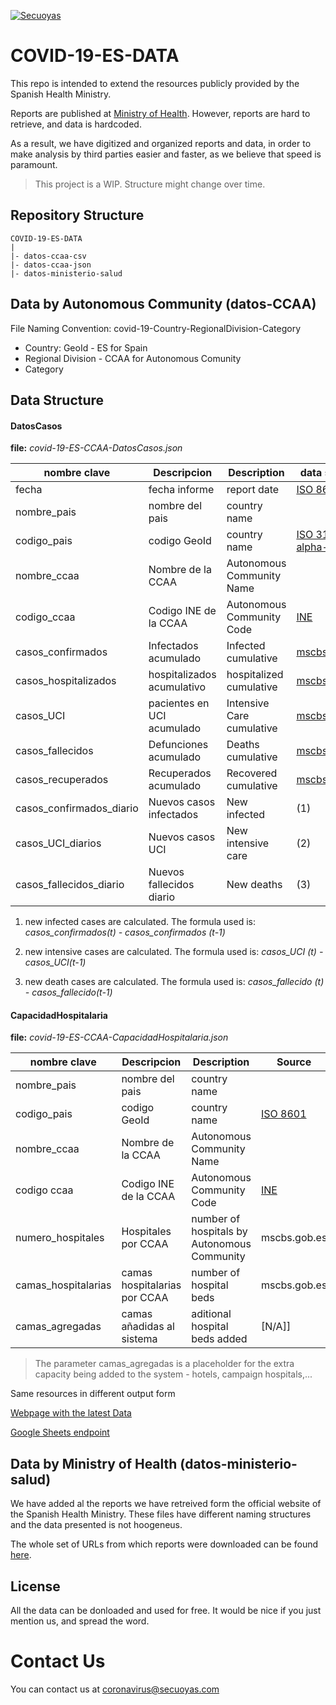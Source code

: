 <a href="https://coronavirus.secuoyas.com"><img src="https://coronavirus.secuoyas.com/img/COVID-19-ES-Cover.png" title="covid-19-es-cover" alt="Secuoyas"></a>

# COVID-19-ES-DATA

This repo is intended to extend the resources publicly provided by the Spanish Health Ministry.

Reports are published at [Ministry of Health](https://www.mscbs.gob.es/profesionales/saludPublica/ccayes/alertasActual/nCov-China/situacionActual.htm). However, reports are hard to retrieve, and data is hardcoded.

As a result, we have digitized and organized reports and data, in order to make analysis by third parties easier and faster, as we believe that speed is paramount. 



> This project is a WIP. Structure might change over time.



## Repository Structure

```
COVID-19-ES-DATA
|
|- datos-ccaa-csv
|- datos-ccaa-json
|- datos-ministerio-salud
```

## Data by Autonomous Community (datos-CCAA)

File Naming Convention: covid-19-Country-RegionalDivision-Category

+ Country: GeoId - ES for Spain
+ Regional Division - CCAA for Autonomous Comunity
+ Category



## Data Structure

#### DatosCasos

**file:** *covid-19-ES-CCAA-DatosCasos.json*

| nombre clave             | Descripcion                | Description               | data source                                                                                                             |
| ------------------------ | -------------------------- | ------------------------- | ----------------------------------------------------------------------------------------------------------------------- |
| fecha                    | fecha informe              | report date               | [ISO 8601](https://en.wikipedia.org/wiki/ISO_8601)                                                                      |
| nombre_pais              | nombre del pais            | country name              |                                                                                                                         |
| codigo_pais              | codigo GeoId               | country name              | [ISO 3166-1 alpha-2](https://en.wikipedia.org/wiki/ISO_3166-1_alpha-2#Officially_assigned_code_elements)                |
| nombre_ccaa              | Nombre de la CCAA          | Autonomous Community Name |                                                                                                                         |
| codigo_ccaa              | Codigo INE de la CCAA      | Autonomous Community Code | [INE](https://www.ine.es/daco/daco42/codmun/cod_ccaa.htm)                                                               |
| casos_confirmados        | Infectados acumulado       | Infected cumulative       | [mscbs.gob.es](https://www.mscbs.gob.es/profesionales/saludPublica/ccayes/alertasActual/nCov-China/situacionActual.htm) |
| casos_hospitalizados     | hospitalizados acumulativo | hospitalized cumulative   | [mscbs.gob.es](https://www.mscbs.gob.es/profesionales/saludPublica/ccayes/alertasActual/nCov-China/situacionActual.htm) |
| casos_UCI                | pacientes en UCI acumulado | Intensive Care cumulative | [mscbs.gob.es](https://www.mscbs.gob.es/profesionales/saludPublica/ccayes/alertasActual/nCov-China/situacionActual.htm) |
| casos_fallecidos         | Defunciones acumulado      | Deaths cumulative         | [mscbs.gob.es](https://www.mscbs.gob.es/profesionales/saludPublica/ccayes/alertasActual/nCov-China/situacionActual.htm) |
| casos_recuperados        | Recuperados acumulado      | Recovered cumulative      | [mscbs.gob.es](https://www.mscbs.gob.es/profesionales/saludPublica/ccayes/alertasActual/nCov-China/situacionActual.htm) |
| casos_confirmados_diario | Nuevos casos infectados    | New infected              | (1)                                                                                                                     |
| casos_UCI_diarios        | Nuevos casos UCI           | New intensive care        | (2)                                                                                                                     |
| casos_fallecidos_diario  | Nuevos fallecidos diario   | New deaths                | (3)                                                                                                                     |



1. new infected cases are calculated. The formula used is:
  *casos_confirmados(t) - casos_confirmados (t-1)*

2. new intensive cases are calculated. The formula used is:
 *casos_UCI (t) - casos_UCI(t-1)*

3. new death cases are calculated. The formula used is:
*casos_fallecido (t) - casos_fallecido(t-1)*

#### CapacidadHospitalaria

**file:** *covid-19-ES-CCAA-CapacidadHospitalaria.json*

| nombre clave        | Descripcion                  | Description                                 | Source                                                    |
| ------------------- | ---------------------------- | ------------------------------------------- | --------------------------------------------------------- |
| nombre_pais         | nombre del pais              | country name                                |                                                           |
| codigo_pais         | codigo GeoId                 | country name                                | [ISO 8601](https://en.wikipedia.org/wiki/ISO_8601)        |
| nombre_ccaa         | Nombre de la CCAA            | Autonomous Community Name                   |                                                           |
| codigo ccaa         | Codigo INE de la CCAA        | Autonomous Community Code                   | [INE](https://www.ine.es/daco/daco42/codmun/cod_ccaa.htm) |
| numero_hospitales   | Hospitales por CCAA          | number of hospitals by Autonomous Community | mscbs.gob.es                                              |
| camas_hospitalarias | camas hospitalarias por CCAA | number of hospital beds                     | mscbs.gob.es                                              |
| camas_agregadas     | camas añadidas al sistema    | aditional hospital beds added               | [N/A]]                                                    |

> The parameter camas_agregadas is a placeholder for the extra capacity being added to the system - hotels, campaign hospitals,...

Same resources in different output form

[Webpage with the latest Data](https://docs.google.com/spreadsheets/d/e/2PACX-1vTagwbioq624b3MaX3Je7Ip9rSvlE-P_N2Wja5iGTqHS4m-RUhqu3_N_4ma1hZzmyphI12jt0zub6GV/pubhtml?gid=1915535336&single=true)

[Google Sheets endpoint](https://spreadsheets.google.com/feeds/cells/1YwtJIYgwhmrriCdfyEBRCGrApFFFBEldSlCvbdBGwXg/3/public/full?alt=json)

## Data by Ministry of Health (datos-ministerio-salud)

We have added al the reports we have retreived form the official website of the Spanish Health Ministry. These files have different naming structures and the data presented is not hoogeneus. 

The whole set of URLs from which reports were downloaded can be found [here](https://docs.google.com/spreadsheets/d/e/2PACX-1vSlbs4xBmZPfaLU-97Eg25uqXsPTX7ievBYajNbK32TlaxyhzQPemXFFYyF-rMkD4kkGcoNl7UQHt7I/pubhtml?gid=0&single=true).

## License

All the data can be donloaded and used for free. It would be nice if you just mention us, and spread the word. 

# Contact Us

You can contact us at coronavirus@secuoyas.com